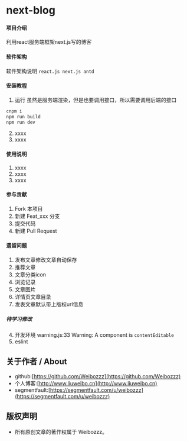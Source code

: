 # next-blog

#### 项目介绍
利用react服务端框架next.js写的博客

#### 软件架构
软件架构说明
`react.js next.js antd `


#### 安装教程

1. 运行
虽然是服务端渲染，但是也要调用接口，所以需要调用后端的接口
```bash
cnpm i 
npm run build
npm run dev
```
2. xxxx
3. xxxx

#### 使用说明

1. xxxx
2. xxxx
3. xxxx

#### 参与贡献

1. Fork 本项目
2. 新建 Feat_xxx 分支
3. 提交代码
4. 新建 Pull Request


#### 遗留问题

1. 发布文章修改文章自动保存
6. 推荐文章
7. 文章分类icon
8. 浏览记录
11. 文章图片
12. 详情页文章目录
13. 发表文章默认带上版权url信息

##### 待学习修改
4. 开发环境 warning.js:33 Warning: A component is `contentEditable`
5. eslint

## 关于作者 / About

- github:[https://github.com/Weibozzz](https://github.com/Weibozzz)
- 个人博客:[http://www.liuweibo.cn](http://www.liuweibo.cn)
- segmentfault:[https://segmentfault.com/u/weibozzz](https://segmentfault.com/u/weibozzz)

## 版权声明
- 所有原创文章的著作权属于 Weibozzz。